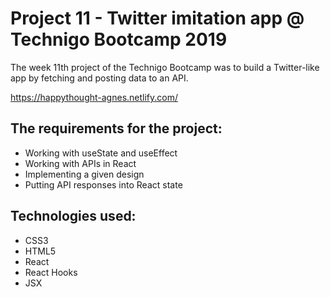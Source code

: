 # Project 11 - Twitter imitation app @ Technigo Bootcamp 2019

The week 11th project of the Technigo Bootcamp was to build a Twitter-like app by fetching and posting data to an API.

https://happythought-agnes.netlify.com/

## The requirements for the project:

- Working with useState and useEffect
- Working with APIs in React
- Implementing a given design
- Putting API responses into React state

## Technologies used:

- CSS3
- HTML5
- React
- React Hooks
- JSX

